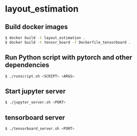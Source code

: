 # layout_estimation

## Build docker images
``` bash
$ docker build -t layout_estimation .
$ docker build -t tensor_board -f Dockerfile_tensorboard .
```

## Run Python script with pytorch and other dependencies
``` bash
$ ./runscript.sh <SCRIPT> <ARGS>
```


## Start jupyter server
``` bash
$ ./jupyter_server.sh <PORT>
```

## tensorboard server
``` bash
$ ./tensorboard_server.sh <PORT>
```
